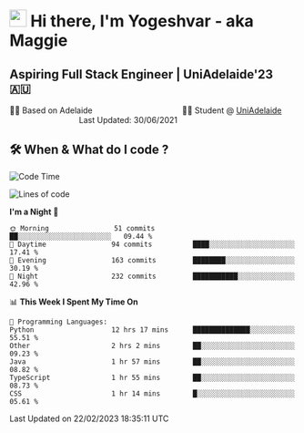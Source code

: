 <h1><img src="https://emojis.slackmojis.com/emojis/images/1531849430/4246/blob-sunglasses.gif?1531849430" width="30"/> Hi there, I'm Yogeshvar - aka Maggie</h1>

## Aspiring Full Stack Engineer | UniAdelaide'23 🇦🇺  
🏂🏻  Based on Adelaide &nbsp;&nbsp;&nbsp;&nbsp;&nbsp;&nbsp;&nbsp;&nbsp;&nbsp;&nbsp;&nbsp;&nbsp;&nbsp;&nbsp;&nbsp;&nbsp;&nbsp;&nbsp;&nbsp;&nbsp;&nbsp;&nbsp;&nbsp;&nbsp;&nbsp;&nbsp;&nbsp;&nbsp;&nbsp;&nbsp;&nbsp;&nbsp;&nbsp;&nbsp;&nbsp;&nbsp;&nbsp;&nbsp;&nbsp;👨‍💻 Student @ [UniAdelaide](https://www.adelaide.edu.au)   &nbsp;&nbsp;&nbsp;&nbsp;&nbsp;&nbsp;&nbsp;&nbsp;&nbsp;&nbsp;&nbsp;&nbsp;&nbsp;&nbsp;&nbsp;&nbsp;&nbsp;&nbsp;&nbsp;&nbsp;&nbsp;&nbsp;&nbsp;&nbsp;&nbsp;&nbsp;&nbsp;&nbsp;&nbsp;&nbsp;&nbsp;Last Updated: 30/06/2021

## 🛠 When & What do I code ?  

<!--START_SECTION:waka-->
![Code Time](http://img.shields.io/badge/Code%20Time-1%2C955%20hrs%2058%20mins-blue)

![Lines of code](https://img.shields.io/badge/From%20Hello%20World%20I%27ve%20Written-3.3%20million%20lines%20of%20code-blue)

**I'm a Night 🦉** 

```text
🌞 Morning                51 commits          ██░░░░░░░░░░░░░░░░░░░░░░░   09.44 % 
🌆 Daytime                94 commits          ████░░░░░░░░░░░░░░░░░░░░░   17.41 % 
🌃 Evening                163 commits         ████████░░░░░░░░░░░░░░░░░   30.19 % 
🌙 Night                  232 commits         ███████████░░░░░░░░░░░░░░   42.96 % 
```


📊 **This Week I Spent My Time On** 

```text
💬 Programming Languages: 
Python                   12 hrs 17 mins      ██████████████░░░░░░░░░░░   55.51 % 
Other                    2 hrs 2 mins        ██░░░░░░░░░░░░░░░░░░░░░░░   09.23 % 
Java                     1 hr 57 mins        ██░░░░░░░░░░░░░░░░░░░░░░░   08.82 % 
TypeScript               1 hr 55 mins        ██░░░░░░░░░░░░░░░░░░░░░░░   08.73 % 
CSS                      1 hr 14 mins        █░░░░░░░░░░░░░░░░░░░░░░░░   05.61 % 
```


 Last Updated on 22/02/2023 18:35:11 UTC
<!--END_SECTION:waka-->
